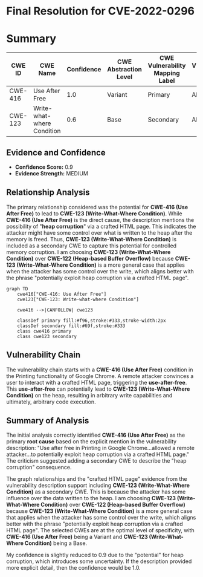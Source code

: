 # Final Resolution for CVE-2022-0296

# Summary
| CWE ID | CWE Name | Confidence | CWE Abstraction Level | CWE Vulnerability Mapping Label | CWE-Vulnerability Mapping Notes |
|---|---|---|---|---|---|
| CWE-416 | Use After Free | 1.0 | Variant | Primary | Allowed |
| CWE-123 | Write-what-where Condition | 0.6 | Base | Secondary | Allowed |

## Evidence and Confidence

*   **Confidence Score:** 0.9
*   **Evidence Strength:** MEDIUM

## Relationship Analysis
The primary relationship considered was the potential for **CWE-416 (Use After Free)** to lead to **CWE-123 (Write-What-Where Condition)**. While **CWE-416 (Use After Free)** is the direct cause, the description mentions the possibility of "**heap corruption**" via a crafted HTML page. This indicates the attacker might have some control over what is written to the heap after the memory is freed. Thus, **CWE-123 (Write-What-Where Condition)** is included as a secondary CWE to capture this potential for controlled memory corruption. I am choosing **CWE-123 (Write-What-Where Condition)** over **CWE-122 (Heap-based Buffer Overflow)** because **CWE-123 (Write-What-Where Condition)** is a more general case that applies when the attacker has some control over the write, which aligns better with the phrase "potentially exploit heap corruption via a crafted HTML page".

```mermaid
graph TD
    cwe416["CWE-416: Use After Free"]
    cwe123["CWE-123: Write-what-where Condition"]
    
    cwe416 -->|CANFOLLOW| cwe123
    
    classDef primary fill:#f96,stroke:#333,stroke-width:2px
    classDef secondary fill:#69f,stroke:#333
    class cwe416 primary
    class cwe123 secondary
```

## Vulnerability Chain
The vulnerability chain starts with a **CWE-416 (Use After Free)** condition in the Printing functionality of Google Chrome. A remote attacker convinces a user to interact with a crafted HTML page, triggering the **use-after-free**. This **use-after-free** can potentially lead to **CWE-123 (Write-What-Where Condition)** on the heap, resulting in arbitrary write capabilities and ultimately, arbitrary code execution.

## Summary of Analysis
The initial analysis correctly identified **CWE-416 (Use After Free)** as the primary **root cause** based on the explicit mention in the vulnerability description: "Use after free in Printing in Google Chrome...allowed a remote attacker...to potentially exploit heap corruption via a crafted HTML page." The criticism suggested adding a secondary CWE to describe the "heap corruption" consequence.

The graph relationships and the "crafted HTML page" evidence from the vulnerability description support including **CWE-123 (Write-What-Where Condition)** as a secondary CWE. This is because the attacker has some influence over the data written to the heap. I am choosing **CWE-123 (Write-What-Where Condition)** over **CWE-122 (Heap-based Buffer Overflow)** because **CWE-123 (Write-What-Where Condition)** is a more general case that applies when the attacker has some control over the write, which aligns better with the phrase "potentially exploit heap corruption via a crafted HTML page". The selected CWEs are at the optimal level of specificity, with **CWE-416 (Use After Free)** being a Variant and **CWE-123 (Write-What-Where Condition)** being a Base.

My confidence is slightly reduced to 0.9 due to the "potential" for heap corruption, which introduces some uncertainty. If the description provided more explicit detail, then the confidence would be 1.0.